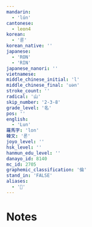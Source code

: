```yaml
---
mandarin:
  - 'lún'
cantonese:
  - leon4
korean:
  - '륜'
korean_native: ''
japanese:
  - 'RON'
  - 'RIN'
japanese_nanori: ''
vietnamese:
middle_chinese_initial: 'l'
middle_chinese_final: 'uən'
stroke_count: ''
radical: '山'
skip_number: '2-3-8'
grade_level: '名'
pos: ''
english:
  - 'Lun'
羅馬字: 'lon'
韓文: '론'
joyo_level: ''
hsk_level: ''
hanmun_edu_level: ''
danayo_id: 8140
mc_id: 2705
graphemic_classification: '倫'
stand_in: 'FALSE'
aliases:
  - '𪨧'
---
```


# Notes
